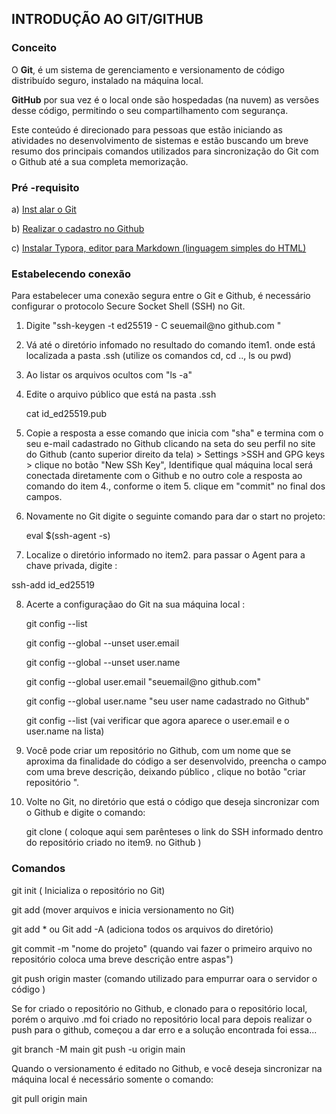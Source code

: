## INTRODUÇÃO AO GIT/GITHUB

### Conceito

O **Git**, é um sistema de gerenciamento e versionamento de código distribuído seguro, instalado na máquina local.

**GitHub** por sua vez é o local onde são hospedadas (na nuvem) as versões desse código, permitindo o seu compartilhamento com segurança.

Este conteúdo é direcionado para pessoas que estão iniciando as atividades no desenvolvimento de sistemas e estão buscando um breve resumo dos principais comandos utilizados para sincronização do Git com o Github até a sua completa memorização.   



### Pré -requisito

a) [Inst alar o Git](https://git-scm.com/) 

b) [Realizar o cadastro no Github](https://github.com/)

c) [Instalar Typora,  editor para  Markdown (linguagem simples do HTML)](https://typora.io/)



### Estabelecendo conexão  

Para estabelecer uma conexão segura entre o Git e Github, é necessário configurar o protocolo Secure Socket Shell (SSH) no Git.

1)  Digite "ssh-keygen -t ed25519 - C seuemail@no github.com "

2) Vá até o diretório infomado no resultado do comando item1. onde está localizada a pasta .ssh (utilize os comandos cd, cd .., ls ou pwd)

3) Ao listar os arquivos ocultos  com "ls -a"

4) Edite  o arquivo público que está na pasta .ssh 

   cat id_ed25519.pub

5) Copie a resposta a esse comando que inicia com "sha" e termina com o seu e-mail cadastrado no Github clicando na seta do seu perfil no site do Github (canto superior direito da tela) > Settings >SSH and GPG keys > clique  no botão "New SSh Key", Identifique qual máquina local será conectada diretamente com o Github e no outro cole a resposta ao comando  do item 4., conforme o item 5. clique em "commit" no final dos campos.

6) Novamente no Git digite o seguinte comando para dar o start no projeto:

   eval $(ssh-agent -s)

7)  Localize o diretório informado no item2.  para passar o Agent para a chave privada, digite :

   ssh-add id_ed25519         

8) Acerte a configuraçãao do Git na sua máquina local :

   git config --list

   git config  --global --unset user.email 

   git config  --global --unset user.name

   git config  --global user.email "seuemail@no github.com"

   git config  --global user.name "seu user name cadastrado no Github"

   git config --list   (vai verificar que agora aparece o user.email e o user.name na lista)

9) Você pode  criar um repositório no Github, com um nome que se aproxima da finalidade do código a ser desenvolvido, preencha o campo com uma breve descrição, deixando público , clique no botão "criar repositório ".

10) Volte no Git, no diretório que está o código que deseja sincronizar com o Github e digite o comando:

    git clone ( coloque aqui sem parênteses o link do SSH informado dentro do repositório criado no item9. no Github )

    

### Comandos

git init  ( Inicializa o repositório no Git)

git add (mover arquivos e inicia versionamento no Git)

git add * ou Git add -A  (adiciona todos os arquivos do diretório)

git  commit -m "nome do projeto"  (quando vai fazer o primeiro arquivo no repositório coloca uma breve descrição entre aspas")

git push origin master  (comando utilizado para empurrar oara o servidor o código )



Se for criado o repositório no Github, e clonado para o repositório local, porém o arquivo .md foi criado no repositório local para depois realizar o push para o github, começou a dar erro e a solução encontrada foi essa...

git branch -M main 
git push -u origin main 



Quando o versionamento é editado no Github,  e você deseja sincronizar na máquina local é necessário somente o comando:

git pull origin main
